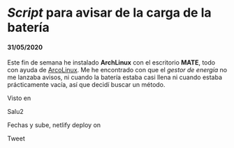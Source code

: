 # *Script* para avisar de la carga de la batería
#### 31/05/2020

Este fin de semana he instalado **ArchLinux** con el escritorio **MATE**, todo con ayuda de [ArcoLinux](https://arcolinux.com/). Me he encontrado con que el *gestor de energía* no me lanzaba avisos, ni cuando la batería estaba casi llena ni cuando estaba prácticamente vacía, así que decidí buscar un método.



Visto en []()

Salu2

Fechas y sube, netlify deploy on

Tweet

